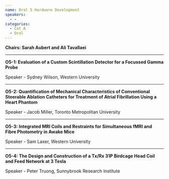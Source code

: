 ```yaml
---
name: Oral 5 Hardware Development
speakers:
  - -
categories:
  - Cat A
  - Oral
---
```



**Chairs: Sarah Aubert and Ali Tavallaei**

_____________________________________________________

**O5-1: Evaluation of a Custom Scintillation Detector for a Focussed Gamma Probe**

Speaker - Sydney Wilson, Western University

_____________________________________________________

**O5-2: Quantification of Mechanical Characteristics of Conventional Steerable Ablation Catheters for Treatment of Atrial Fibrillation Using a Heart Phantom**

Speaker - Jacob Miller, Toronto Metropolitan University

_____________________________________________________

**O5-3: Integrated MRI Coils and Restraints for Simultaneous fMRI and Fibre Photometry in Awake Mice**

Speaker - Sam Laxer, Western University

_____________________________________________________

**O5-4: The Design and Construction of a Tx/Rx 31P Birdcage Head Coil and Feed Network at 3 Tesla**

Speaker - Peter Truong, Sunnybrook Research Institute


